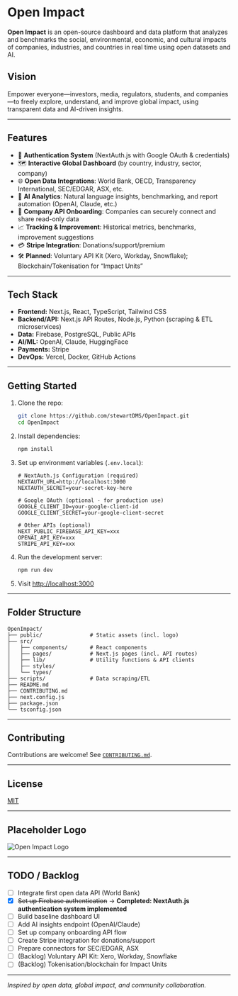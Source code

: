 # Open Impact

**Open Impact** is an open-source dashboard and data platform that analyzes and benchmarks the social, environmental, economic, and cultural impacts of companies, industries, and countries in real time using open datasets and AI.

## Vision

Empower everyone—investors, media, regulators, students, and companies—to freely explore, understand, and improve global impact, using transparent data and AI-driven insights.

---

## Features

- 🔑 **Authentication System** (NextAuth.js with Google OAuth & credentials)
- 🗺️ **Interactive Global Dashboard** (by country, industry, sector, company)
- 🌐 **Open Data Integrations**: World Bank, OECD, Transparency International, SEC/EDGAR, ASX, etc.
- 🧠 **AI Analytics**: Natural language insights, benchmarking, and report automation (OpenAI, Claude, etc.)
- 🏢 **Company API Onboarding**: Companies can securely connect and share read-only data
- 📈 **Tracking & Improvement**: Historical metrics, benchmarks, improvement suggestions
- 💳 **Stripe Integration**: Donations/support/premium
- 🛠️ **Planned**: Voluntary API Kit (Xero, Workday, Snowflake); Blockchain/Tokenisation for “Impact Units”

---

## Tech Stack

- **Frontend:** Next.js, React, TypeScript, Tailwind CSS
- **Backend/API:** Next.js API Routes, Node.js, Python (scraping & ETL microservices)
- **Data:** Firebase, PostgreSQL, Public APIs
- **AI/ML:** OpenAI, Claude, HuggingFace
- **Payments:** Stripe
- **DevOps:** Vercel, Docker, GitHub Actions

---

## Getting Started

1. Clone the repo:
   ```bash
   git clone https://github.com/stewartDMS/OpenImpact.git
   cd OpenImpact
   ```

2. Install dependencies:
   ```bash
   npm install
   ```

3. Set up environment variables (`.env.local`):
   ```
   # NextAuth.js Configuration (required)
   NEXTAUTH_URL=http://localhost:3000
   NEXTAUTH_SECRET=your-secret-key-here
   
   # Google OAuth (optional - for production use)
   GOOGLE_CLIENT_ID=your-google-client-id  
   GOOGLE_CLIENT_SECRET=your-google-client-secret
   
   # Other APIs (optional)
   NEXT_PUBLIC_FIREBASE_API_KEY=xxx
   OPENAI_API_KEY=xxx
   STRIPE_API_KEY=xxx
   ```

4. Run the development server:
   ```bash
   npm run dev
   ```

5. Visit [http://localhost:3000](http://localhost:3000)

---

## Folder Structure

```
OpenImpact/
├── public/               # Static assets (incl. logo)
├── src/
│   ├── components/       # React components
│   ├── pages/            # Next.js pages (incl. API routes)
│   ├── lib/              # Utility functions & API clients
│   ├── styles/
│   └── types/
├── scripts/              # Data scraping/ETL
├── README.md
├── CONTRIBUTING.md
├── next.config.js
├── package.json
└── tsconfig.json
```

---

## Contributing

Contributions are welcome! See [`CONTRIBUTING.md`](CONTRIBUTING.md).

---

## License

[MIT](LICENSE)

---

## Placeholder Logo

![Open Impact Logo](public/logo-placeholder.png)

---

## TODO / Backlog

- [ ] Integrate first open data API (World Bank)
- [x] ~~Set up Firebase authentication~~ → **Completed: NextAuth.js authentication system implemented**
- [ ] Build baseline dashboard UI
- [ ] Add AI insights endpoint (OpenAI/Claude)
- [ ] Set up company onboarding API flow
- [ ] Create Stripe integration for donations/support
- [ ] Prepare connectors for SEC/EDGAR, ASX
- [ ] (Backlog) Voluntary API Kit: Xero, Workday, Snowflake
- [ ] (Backlog) Tokenisation/blockchain for Impact Units

---

*Inspired by open data, global impact, and community collaboration.*
